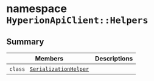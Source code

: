 # namespace `HyperionApiClient::Helpers` 

## Summary

 Members                                | Descriptions                                
----------------------------------------|---------------------------------------------
`class ` [`SerializationHelper`](HyperionApiClient--Helpers--SerializationHelper.md) | 

